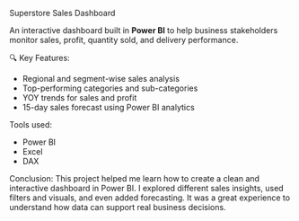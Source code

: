  Superstore Sales Dashboard

An interactive dashboard built in **Power BI** to help business stakeholders monitor sales, profit, quantity sold, and delivery performance. 

 🔍 Key Features:
- Regional and segment-wise sales analysis
- Top-performing categories and sub-categories
- YOY trends for sales and profit
- 15-day sales forecast using Power BI analytics

 Tools used: 
- Power BI 
- Excel 
- DAX

Conclusion:
This project helped me learn how to create a clean and interactive dashboard in Power BI. I explored different sales insights, used filters and visuals, and even added forecasting. It was a great experience to understand how data can support real business decisions.
